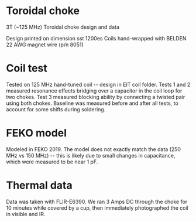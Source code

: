 # Toroidal choke 
3T (~125 MHz) Toroidal choke design and data

Design printed on dimension sst 1200es
Coils hand-wrapped with BELDEN 22 AWG magnet wire (p/n 8051)

# Coil test
Tested on 125 MHz hand-tuned coil -- design in EIT coil folder. 
Tests 1 and 2 measured resonance effects bridging over a capacitor in the coil loop for two chokes.
Test 3 measured blocking ability by connecting a twisted pair using both chokes.
Baseline was measured before and after all tests, to account for some shifts during soldering.

# FEKO model
Modeled in FEKO 2019. The model does not exactly match the data (250 MHz vs 150 MHz) -- this is likely due to small changes in capacitance, which were measured to be near 1 pF.

# Thermal data
Data was taken with FLIR-E6390. We ran 3 Amps DC through the choke for 10 minutes while covered by a cup, then immediately photographed the coil in visible and IR. 